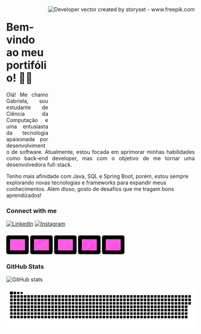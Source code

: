 <img align="right" alt="Developer vector created by storyset - www.freepik.com" height="380" src="https://raw.githubusercontent.com/gabiiborba/gabiiborba/main/ilustracao-de-api-de-design-plano-desenhado-a-mao.png">

<h1>
    <span> Bem-vindo ao meu portifólio! 👋🏼</span>
</h1>

<p align="justify"> Olá! Me chamo Gabriela, sou estudante de Ciência da Computação e uma entusiasta da tecnologia apaixonada por desenvolvimento de software. Atualmente, estou focada em aprimorar minhas habilidades como back-end developer, mas com o objetivo de me tornar uma desenvolvedora full-stack.

Tenho mais afinidade com Java, SQL e Spring Boot, porém, estou sempre explorando novas tecnologias e frameworks para expandir meus conhecimentos. Além disso, gosto de desafios que me tragam bons aprendizados!
<br>
</p>

### Connect with me

[![LinkedIn](https://img.shields.io/badge/-LinkedIn-000?style=for-the-badge&logo=linkedin&logoColor=FF00F6&color:FFF)](https://www.linkedin.com/in/gabrielab-da-silva/)
[![Instagram](https://img.shields.io/badge/-Instagram-000?style=for-the-badge&logo=instagram&logoColor=FF00F6&color:FFF)](https://www.instagram.com/__gabiissilva/)

### 

<div style="display: inline-block">
  <span style="display: inline-block; background-color: black; padding: 10px; border-radius: 5px;">
    <img align="center" alt="Gabriela-Java" height="30" width="40" src="https://raw.githubusercontent.com/devicons/devicon/master/icons/java/java-original.svg" style="filter: invert(38%) sepia(98%) saturate(2922%) hue-rotate(280deg) brightness(100%) contrast(100%);">
  </span>
  
  <span style="display: inline-block; background-color: black; padding: 10px; border-radius: 5px;">
    <img align="center" alt="Gabriela-SpringBoot" height="30" width="40" src="https://raw.githubusercontent.com/devicons/devicon/master/icons/spring/spring-original.svg" style="filter: invert(38%) sepia(98%) saturate(2922%) hue-rotate(280deg) brightness(100%) contrast(100%);">
  </span>
  
  <span style="display: inline-block; background-color: black; padding: 10px; border-radius: 5px;">
    <img align="center" alt="Gabriela-SQL" height="30" width="40" src="https://raw.githubusercontent.com/devicons/devicon/master/icons/mysql/mysql-original.svg" style="filter: invert(38%) sepia(98%) saturate(2922%) hue-rotate(280deg) brightness(100%) contrast(100%);">
  </span>

  <span style="display: inline-block; background-color: black; padding: 10px; border-radius: 5px;">
    <img align="center" alt="Gabriela-Postman" height="30" width="40" src="https://raw.githubusercontent.com/devicons/devicon/master/icons/postman/postman-original.svg" style="filter: invert(38%) sepia(98%) saturate(2922%) hue-rotate(280deg) brightness(100%) contrast(100%);">
  </span>

  <span style="display: inline-block; background-color: black; padding: 10px; border-radius: 5px;">
    <img align="center" alt="Gabriela-JavaScript" height="30" width="40" src="https://raw.githubusercontent.com/devicons/devicon/master/icons/javascript/javascript-original.svg" style="filter: invert(38%) sepia(98%) saturate(2922%) hue-rotate(280deg) brightness(100%) contrast(100%);">
  </span>
</div>

### GitHub Stats

![GitHub stats](https://github-readme-stats-git-masterrstaa-rickstaa.vercel.app/api?username=gabiissilvaa&hide_title=true&show_icons=true&include_all_commits=false&count_private=true&line_height=25&hide=issues&bg_color=000&title_color=FF00F6&text_color=FFF&border_radius=3&border_color=36123c&icon_color=FF00F6&theme=jolly)

<img src="https://raw.githubusercontent.com/gabiiborba/gabiiborba/output/snake.svg" alt="Snake animation" />

